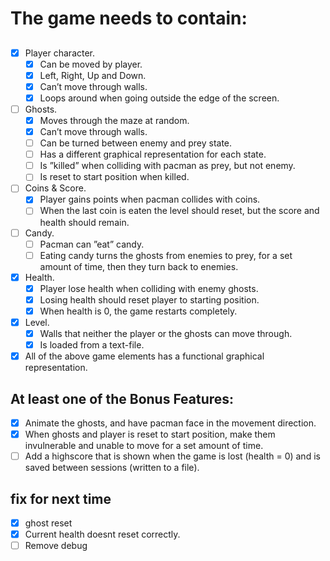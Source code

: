 # The game needs to contain:
## 
- [x] Player character.
    - [x] Can be moved by player.
    - [x] Left, Right, Up and Down.
    - [x] Can’t move through walls.
    - [x] Loops around when going outside the edge of the screen.
- [ ] Ghosts.
    - [x] Moves through the maze at random.
    - [x] Can’t move through walls.
    - [ ] Can be turned between enemy and prey state.
    - [ ] Has a different graphical representation for each state.
    - [ ] Is ”killed” when colliding with pacman as prey, but not enemy.
    - [ ] Is reset to start position when killed.
- [ ] Coins & Score.
    - [x] Player gains points when pacman collides with coins.
    - [ ] When the last coin is eaten the level should reset, but the score and health should remain.
- [ ] Candy.
    - [ ] Pacman can ”eat” candy.
    - [ ] Eating candy turns the ghosts from enemies to prey, for a set amount of time, then they turn back to enemies.
- [x] Health.
    - [x] Player lose health when colliding with enemy ghosts.
    - [x] Losing health should reset player to starting position.
    - [x] When health is 0, the game restarts completely.
- [x] Level.
    - [x] Walls that neither the player or the ghosts can move through.
    - [x] Is loaded from a text-file.
- [x] All of the above game elements has a functional graphical representation.
## At least one of the Bonus Features:
- [x] Animate the ghosts, and have pacman face in the movement direction.
- [x] When ghosts and player is reset to start position, make them invulnerable and unable to move for a set amount of time.
- [ ] Add a highscore that is shown when the game is lost (health = 0) and is saved between sessions (written to a file).

## fix for next time
- [x] ghost reset
- [x] Current health doesnt reset correctly.
- [ ] Remove debug